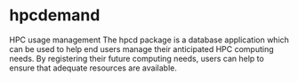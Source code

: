 # hpcdemand
HPC usage management
The hpcd package is a database application which can be
used to help end users manage their anticipated HPC computing
needs. By registering their future computing needs, users can
help to ensure that adequate resources are available.
